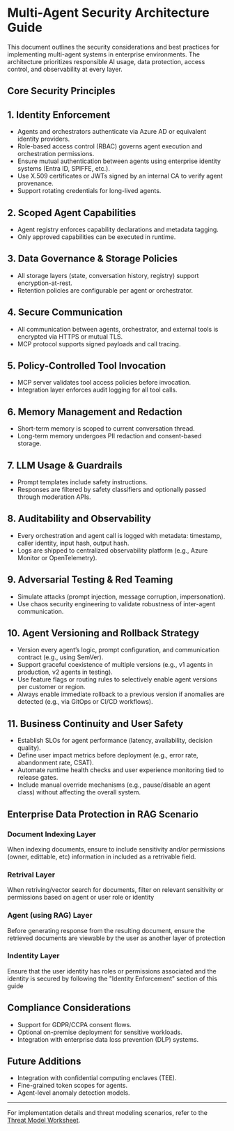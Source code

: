 # Multi-Agent Security Architecture Guide

This document outlines the security considerations and best practices for implementing
multi-agent systems in enterprise environments. The architecture prioritizes responsible
AI usage, data protection, access control, and observability at every layer.

## Core Security Principles

## 1. Identity Enforcement

   * Agents and orchestrators authenticate via Azure AD or equivalent identity providers.
   * Role-based access control (RBAC) governs agent execution and orchestration permissions.
   * Ensure mutual authentication between agents using enterprise identity systems (Entra ID, SPIFFE, etc.).
   * Use X.509 certificates or JWTs signed by an internal CA to verify agent provenance.
   * Support rotating credentials for long-lived agents.

## 2. Scoped Agent Capabilities

   * Agent registry enforces capability declarations and metadata tagging.
   * Only approved capabilities can be executed in runtime.

## 3. Data Governance & Storage Policies

   * All storage layers (state, conversation history, registry) support encryption-at-rest.
   * Retention policies are configurable per agent or orchestrator.

## 4. Secure Communication

   * All communication between agents, orchestrator, and external tools is encrypted via HTTPS or mutual TLS.
   * MCP protocol supports signed payloads and call tracing.

## 5. Policy-Controlled Tool Invocation

   * MCP server validates tool access policies before invocation.
   * Integration layer enforces audit logging for all tool calls.

## 6. Memory Management and Redaction

   * Short-term memory is scoped to current conversation thread.
   * Long-term memory undergoes PII redaction and consent-based storage.

## 7. LLM Usage & Guardrails

   * Prompt templates include safety instructions.
   * Responses are filtered by safety classifiers and optionally passed through moderation APIs.

## 8. Auditability and Observability

   * Every orchestration and agent call is logged with metadata: timestamp, caller identity, input hash, output hash.
   * Logs are shipped to centralized observability platform (e.g., Azure Monitor or OpenTelemetry).

## 9. Adversarial Testing & Red Teaming

   * Simulate attacks (prompt injection, message corruption, impersonation).
   * Use chaos security engineering to validate robustness of inter-agent communication.
   

## 10. **Agent Versioning and Rollback Strategy**

   * Version every agent’s logic, prompt configuration, and communication contract (e.g., using SemVer).
   * Support graceful coexistence of multiple versions (e.g., v1 agents in production, v2 agents in testing).
   * Use feature flags or routing rules to selectively enable agent versions per customer or region.
   * Always enable immediate rollback to a previous version if anomalies are detected (e.g., via GitOps or CI/CD workflows).

## 11. **Business Continuity and User Safety**

   * Establish SLOs for agent performance (latency, availability, decision quality).
   * Define user impact metrics before deployment (e.g., error rate, abandonment rate, CSAT).
   * Automate runtime health checks and user experience monitoring tied to release gates.
   * Include manual override mechanisms (e.g., pause/disable an agent class) without affecting the overall system.

## Enterprise Data Protection in RAG Scenario

### Document Indexing Layer

When indexing documents, ensure to include sensitivity and/or permissions (owner, edittable, etc) information in included as a retrivable field.

### Retrival Layer

When retriving/vector search for documents, filter on relevant sensitivity or permissions based on agent or user role or identity

### Agent (using RAG) Layer

Before generating response from the resulting document, ensure the retrieved documents are viewable by the user as another layer of protection

### Indentity Layer

Ensure that the user identity has roles or permissions associated and the identity is secured by following the "Identity Enforcement" section of this guide

## Compliance Considerations

* Support for GDPR/CCPA consent flows.
* Optional on-premise deployment for sensitive workloads.
* Integration with enterprise data loss prevention (DLP) systems.

## Future Additions

* Integration with confidential computing enclaves (TEE).
* Fine-grained token scopes for agents.
* Agent-level anomaly detection models.

---

For implementation details and threat modeling scenarios, refer to the [Threat Model Worksheet](./Multi-Agent-Threat-Model.md).
